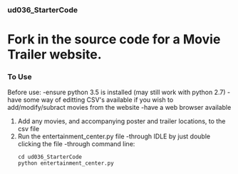 ### ud036_StarterCode
# Fork in the source code for a Movie Trailer website.

### To Use
Before use:
-ensure python 3.5 is installed (may still work with python 2.7)
-have some way of editting CSV's available if you wish to add/modify/subract
 movies from the website
-have a web browser available

1) Add any movies, and accompanying poster and trailer locations, to the csv file
2) Run the entertainment_center.py file
  -through IDLE by just double clicking the file
  -through command line:
    ```
    cd ud036_StarterCode
    python entertainment_center.py
    ```
